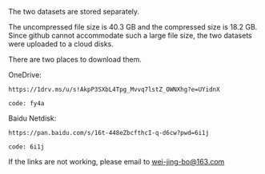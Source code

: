 The two datasets are stored separately.

The uncompressed file size is 40.3 GB and the compressed size is 18.2 GB. Since github cannot accommodate such a large file size, the two datasets were uploaded to a cloud disks.


There are two places to download them.

OneDrive: 

    https://1drv.ms/u/s!AkpP3SXbL4Tpg_Mvvq7lstZ_OWNXhg?e=UYidnX 
    
    code: fy4a
    
Baidu Netdisk:

    https://pan.baidu.com/s/16t-448eZbcfthcI-q-d6cw?pwd=6i1j 
    
    code: 6i1j
    
    
If the links are not working, please email to wei-jing-bo@163.com
